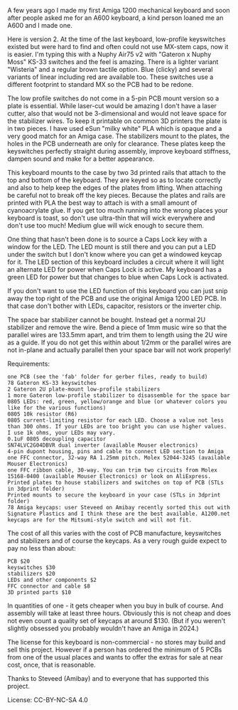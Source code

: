 A few years ago I made my first Amiga 1200 mechanical keyboard and soon after people asked me for an A600 keyboard, a kind person loaned me an A600 and I made one.

Here is version 2. At the time of the last keyboard, low-profile keyswitches existed but were hard to find and often could not use MX-stem caps, now it is easier. I'm typing this with a Nuphy Air75 v2 with "Gateron x Nuphy Moss" KS-33 switches and the feel is amazing. There is a lighter variant "Wisteria" and a regular brown tactile option. Blue (clicky) and several variants of linear including red are available too. These switches use a different footprint to standard MX so the PCB had to be redone.

The low profile switches do not come in a 5-pin PCB mount version so a plate is essential. While laser-cut would be amazing I don't have a laser cutter, also that would not be 3-dimensional and would not leave space for the stabilizer wires. To keep it printable on common 3D printers the plate is in two pieces. I have used eSun "milky white" PLA which is opaque and a very good match for an Amiga case. The stabilizers mount to the plates, the holes in the PCB underneath are only for clearance. These plates keep the keyswitches perfectly straight during assembly, improve keyboard stiffness, dampen sound and make for a better appearance.

This keyboard mounts to the case by two 3d printed rails that attach to the top and bottom of the keyboard. They are keyed so as to locate correctly and also to help keep the edges of the plates from lifting. When attaching be careful not to break off the key pieces. Because the plates and rails are printed with PLA the best way to attach is with a small amount of cyanoacrylate glue. If you get too much running into the wrong places your keyboard is toast, so don't use ultra-thin that will wick everywhere and don't use too much! Medium glue will wick enough to secure them.

One thing that hasn't been done is to source a Caps Lock key with a window for the LED. The LED mount is still there and you can put a LED under the switch but I don't know where you can get a windowed keycap for it. The LED section of this keyboard includes a circuit where it will light an alternate LED for power when Caps Lock is active. My keyboard has a green LED for power but that changes to blue when Caps Lock is activated.

If you don't want to use the LED function of this keyboard you can just snip away the top right of the PCB and use the original Amiga 1200 LED PCB. In that case don't bother with LEDs, capacitor, resistors or the inverter chip.

The space bar stabilizer cannot be bought. Instead get a normal 2U stabilizer and remove the wire. Bend a piece of 1mm music wire so that the parallel wires are 133.5mm apart, and trim them to length using the 2U wire as a guide. If you do not get this within about 1/2mm or the parallel wires are not in-plane and actually parallel then your space bar will not work properly!

Requirements:

    one PCB (see the 'fab' folder for gerber files, ready to build)
    78 Gateron KS-33 keyswitches
    2 Gateron 2U plate-mount low-profile stabilizers
    1 more Gateron low-profile stabilizer to disassemble for the space bar
    0805 LEDs: red, green, yellow/orange and blue (or whatever colors you like for the various functions)
    0805 10k resistor (R6) 
    0805 current-limiting resistor for each LED. Choose a value not less than 300 ohms. If your LEDs are too bright you can use higher values. I use 1k ohms, your LEDs may vary.
    0.1uF 0805 decoupling capacitor
    SN74LVC2G04DBVR dual inverter (available Mouser electronics)
    4-pin dupont housing, pins and cable to connect LED section to Amiga
    one FFC connector, 32-way RA 1.25mm pitch. Molex 52044-3245 (available Mouser Electronics)
    one FFC ribbon cable, 30-way. You can trim two circuits from Molex 15168-0400 (available Mouser Electronics) or look on AliExpress.
    Printed plates to house stabilizers and switches on top of PCB (STLs in 3dprint folder)
    Printed mounts to secure the keyboard in your case (STLs in 3dprint folder)
    78 Amiga keycaps: user Steveed on Amibay recently sorted this out with Signature Plastics and I think these are the best available. A1200.net keycaps are for the Mitsumi-style switch and will not fit.

The cost of all this varies with the cost of PCB manufacture, keyswitches and stabilizers and of course the keycaps. As a very rough guide expect to pay no less than about:

    PCB $20
    keyswitches $30
    stabilizers $20
    LEDs and other components $2
    FFC connector and cable $8
    3D printed parts $10

In quantities of one - it gets cheaper when you buy in bulk of course. And assembly will take at least three hours. Obviously this is not cheap and does not even count a quality set of keycaps at around $130. (But if you weren't slightly obsessed you probably wouldn't have an Amiga in 2024.)

The license for this keyboard is non-commercial - no stores may build and sell this project. However if a person has ordered the minimum of 5 PCBs from one of the usual places and wants to offer the extras for sale at near cost, once, that is reasonable.

Thanks to Steveed (Amibay) and to everyone that has supported this project. 

License: CC-BY-NC-SA 4.0